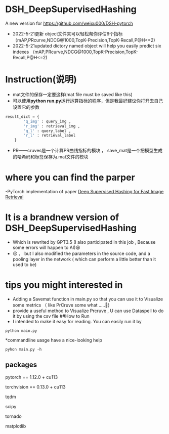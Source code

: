 # DSH_DeepSupervisedHashing
A new version for https://github.com/weixu000/DSH-pytorch
* 2022-5-21更新 object文件夹可以轻松帮你评估6个指标（mAP,PRcurve,NDCG@1000,TopK-Precision,TopK-Recall,P@H<=2)
* 2022-5-21updated dictory named object will help you easily predict six indexes （mAP,PRcurve,NDCG@1000,TopK-Precision,TopK-Recall,P@H<=2) 

# Instruction(说明)
* mat文件的保存一定要这样(mat file must be saved like this)
* 可以使用**python run.py**运行运算指标的程序，但是我最好建议你打开去自己设置它的参数
```python
result_dict = {
        'q_img' : query_img ,
        'r_img' : retrieval_img ,
        'q_l' : query_label ,
        'r_l' : retrieval_label
    }
```
* PR——cruves是一个计算PR曲线指标的模块 ， save_mat是一个把模型生成的哈希码和标签保存为.mat文件的模块
# where you can find the parper
-PyTorch implementation of paper [Deep Supervised Hashing for Fast Image Retrieval](https://www.cv-foundation.org/openaccess/content_cvpr_2016/papers/Liu_Deep_Supervised_Hashing_CVPR_2016_paper.pdf)
# It is a brandnew version of DSH_DeepSupervisedHashing 
* Which is rewrited by GPT3.5 (I also participated in this job , Because some errors will happen to AI)😆
* 😢 ， but I also modified the parameters in the source code, and a pooling layer in the network ( which can perform a little better than it used to be)
# tips you might interested in 
* Adding a Savemat function in main.py so that you can use it to Visualize some metrics （ like PrCruve some what .....💐)
* provide a useful method to Visualize Prcruve , U can use Dataspell to do it by using the csv file
##How to Run
* I intended to make it easy for reading. You can easily run it by
```shell
python main.py
```
*commandline uasge have a nice-looking help
```shell
pyhon main.py -h
```
## packages
pytorch == 1.12.0 + cu113

torchvision == 0.13.0 + cu113

tqdm

scipy

tornado

matplotlib

